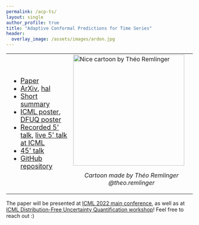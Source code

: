 ```yaml
---
permalink: /acp-ts/
layout: single
author_profile: true
title: "Adaptive Conformal Predictions for Time Series"
header:
  overlay_image: /assets/images/ardon.jpg
---
```


<table border="0" cellspacing="600">
 <tr>
    <td>
        <ul style="font-size: 18px">
          <li> <a href="https://proceedings.mlr.press/v162/zaffran22a.html">Paper</a> </li>
          <li> <a href="https://arxiv.org/abs/2202.07282">ArXiv</a>, <a href="https://hal.archives-ouvertes.fr/hal-03573934">hal</a> </li>
         <li> <a href="http://mzaffran.github.io/assets/files/Posters/acp_ts_summary.pdf">Short summary</a> </li>
         <li> <a href="http://mzaffran.github.io/assets/files/Posters/acp_ts_icml_poster.pdf">ICML poster</a>, <a href="http://mzaffran.github.io/assets/files/Posters/acp_ts_dfuq_poster.pdf">DFUQ poster</a> </li>
         <li> <a href="https://icml.cc/virtual/2022/spotlight/17818">Recorded 5' talk</a>, <a href="https://slideslive.com/38983531/adaptive-conformal-predictions-for-time-series">live 5' talk at ICML</a> </li>
         <li> <a href="https://www.youtube.com/watch?v=Yuxu9aUpVi0">45' talk</a> </li>
         <li> <a href="https://github.com/mzaffran/adaptiveconformalpredictionstimeseries">GitHub repository</a> </li>
        </ul>  
    </td>
    <td>
            <img src="http://mzaffran.github.io/assets/images/cartoon_theo.jpg" alt="Nice cartoon by Théo Remlinger" width="300"/>
        <p align="center">
        <em>Cartoon made by Théo Remlinger @theo.remlinger</em>
        </p>
    </td>
 </tr>
</table>

The paper will be presented at [ICML 2022 main conference](https://icml.cc/), as well as at [ICML Distribution-Free Uncertainty Quantification workshop](https://sites.google.com/berkeley.edu/dfuq-22/home)! Feel free to reach out :)
